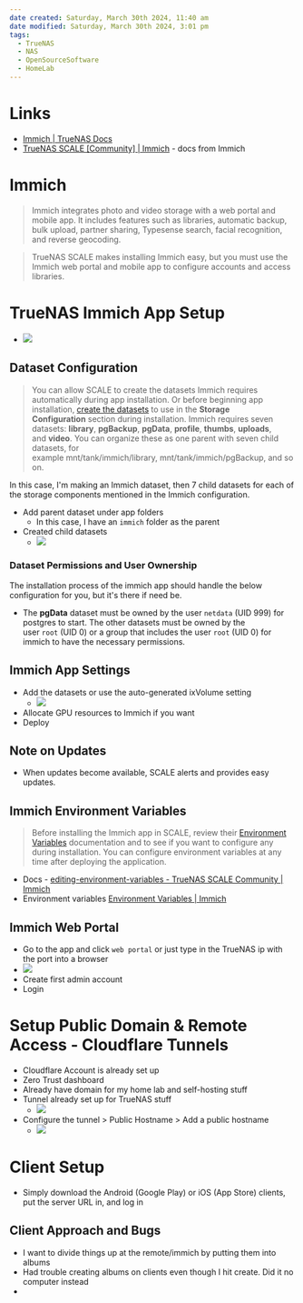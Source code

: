 ```yaml
---
date created: Saturday, March 30th 2024, 11:40 am
date modified: Saturday, March 30th 2024, 3:01 pm
tags:
  - TrueNAS
  - NAS
  - OpenSourceSoftware
  - HomeLab
---
```


# Links
- [Immich | TrueNAS Docs](https://www.truenas.com/docs/scale/scaletutorials/apps/communityapps/immich/)
- [TrueNAS SCALE [Community] | Immich](https://immich.app/docs/install/truenas) - docs from Immich
# Immich

> Immich integrates photo and video storage with a web portal and mobile app. It includes features such as libraries, automatic backup, bulk upload, partner sharing, Typesense search, facial recognition, and reverse geocoding.

>TrueNAS SCALE makes installing Immich easy, but you must use the Immich web portal and mobile app to configure accounts and access libraries.
# TrueNAS Immich App Setup
- ![](IMG-20240624195831437.png)
## Dataset Configuration
> You can allow SCALE to create the datasets Immich requires automatically during app installation. Or before beginning app installation, [create the datasets](https://www.truenas.com/docs/scale/scaletutorials/datasets/datasetsscale/) to use in the **Storage Configuration** section during installation. Immich requires seven datasets: **library**, **pgBackup**, **pgData**, **profile**, **thumbs**, **uploads**, and **video**. You can organize these as one parent with seven child datasets, for example mnt/tank/immich/library, mnt/tank/immich/pgBackup, and so on.

In this case, I'm making an Immich dataset, then 7 child datasets for each of the storage components mentioned in the Immich configuration.

- Add parent dataset under app folders
	- In this case, I have an `immich` folder as the parent
- Created child datasets
	- ![](IMG-20240624195831565.png)
### Dataset Permissions and User Ownership
The installation process of the immich app should handle the below configuration for you, but it's there if need be.

- The **pgData** dataset must be owned by the user `netdata` (UID 999) for postgres to start. The other datasets must be owned by the user `root` (UID 0) or a group that includes the user `root` (UID 0) for immich to have the necessary permissions.
## Immich App Settings
- Add the datasets or use the auto-generated ixVolume setting
	- ![](IMG-20240624195831636.png)
- Allocate GPU resources to Immich if you want
- Deploy
## Note on Updates
- When updates become available, SCALE alerts and provides easy updates.
## Immich Environment Variables
> Before installing the Immich app in SCALE, review their [Environment Variables](https://documentation.immich.app/docs/install/environment-variables) documentation and to see if you want to configure any during installation. You can configure environment variables at any time after deploying the application.

- Docs - [editing-environment-variables - TrueNAS SCALE Community | Immich](https://immich.app/docs/install/truenas#editing-environment-variables)
- Environment variables [Environment Variables | Immich](https://immich.app/docs/install/environment-variables)

## Immich Web Portal
- Go to the app and click `web portal` or just type in the TrueNAS ip with the port into a browser
- ![](IMG-20240624195831710.png)
- Create first admin account
- Login
# Setup Public Domain & Remote Access - Cloudflare Tunnels
- Cloudflare Account is already set up
- Zero Trust dashboard
- Already have domain for my home lab and self-hosting stuff
- Tunnel already set up for TrueNAS stuff
	- ![](IMG-20240624195831791.png)
- Configure the tunnel > Public Hostname > Add a public hostname
	- ![](IMG-20240624195831849.png)
# Client Setup
- Simply download the Android (Google Play) or iOS (App Store) clients, put the server URL in, and log in
## Client Approach and Bugs
- I want to divide things up at the remote/immich by putting them into albums
- Had trouble creating albums on clients even though I hit create.  Did it no computer instead
- 